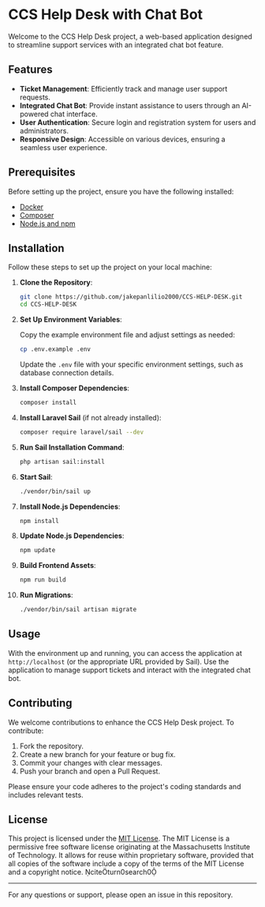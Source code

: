 # CCS Help Desk with Chat Bot

Welcome to the CCS Help Desk project, a web-based application designed to streamline support services with an integrated chat bot feature.

## Features

- **Ticket Management**: Efficiently track and manage user support requests.
- **Integrated Chat Bot**: Provide instant assistance to users through an AI-powered chat interface.
- **User Authentication**: Secure login and registration system for users and administrators.
- **Responsive Design**: Accessible on various devices, ensuring a seamless user experience.

## Prerequisites

Before setting up the project, ensure you have the following installed:

- [Docker](https://docs.docker.com/get-docker/)
- [Composer](https://getcomposer.org/download/)
- [Node.js and npm](https://nodejs.org/)

## Installation

Follow these steps to set up the project on your local machine:

1. **Clone the Repository**:

   ```bash
   git clone https://github.com/jakepanlilio2000/CCS-HELP-DESK.git
   cd CCS-HELP-DESK
   ```

2. **Set Up Environment Variables**:

   Copy the example environment file and adjust settings as needed:

   ```bash
   cp .env.example .env
   ```

   Update the `.env` file with your specific environment settings, such as database connection details.

3. **Install Composer Dependencies**:

   ```bash
   composer install
   ```

4. **Install Laravel Sail** (if not already installed):

   ```bash
   composer require laravel/sail --dev
   ```

5. **Run Sail Installation Command**:

   ```bash
   php artisan sail:install
   ```

6. **Start Sail**:

   ```bash
   ./vendor/bin/sail up
   ```

7. **Install Node.js Dependencies**:

   ```bash
   npm install
   ```

8. **Update Node.js Dependencies**:

   ```bash
   npm update
   ```

9. **Build Frontend Assets**:

   ```bash
   npm run build
   ```

10. **Run Migrations**:

    ```bash
    ./vendor/bin/sail artisan migrate
    ```

## Usage

With the environment up and running, you can access the application at `http://localhost` (or the appropriate URL provided by Sail). Use the application to manage support tickets and interact with the integrated chat bot.

## Contributing

We welcome contributions to enhance the CCS Help Desk project. To contribute:

1. Fork the repository.
2. Create a new branch for your feature or bug fix.
3. Commit your changes with clear messages.
4. Push your branch and open a Pull Request.

Please ensure your code adheres to the project's coding standards and includes relevant tests.

## License

This project is licensed under the [MIT License](https://mit-license.org/). The MIT License is a permissive free software license originating at the Massachusetts Institute of Technology. It allows for reuse within proprietary software, provided that all copies of the software include a copy of the terms of the MIT License and a copyright notice. citeturn0search0

---

For any questions or support, please open an issue in this repository. 
